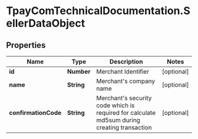 # TpayComTechnicalDocumentation.SellerDataObject

## Properties

Name | Type | Description | Notes
------------ | ------------- | ------------- | -------------
**id** | **Number** | Merchant Identifier | [optional] 
**name** | **String** | Merchant&#39;s company name | [optional] 
**confirmationCode** | **String** | Merchant&#39;s security code which is required for calculate md5sum during creating transaction | [optional] 


